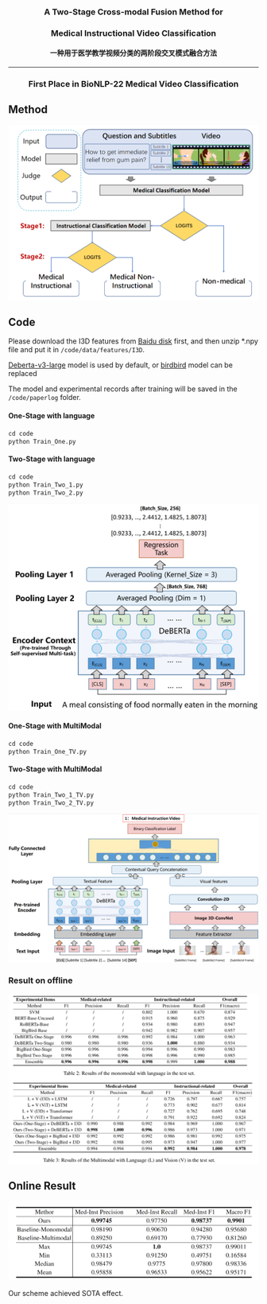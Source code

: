 <h3 align="center">
    A Two-Stage Cross-modal Fusion Method for
</h3>
<h3 align="center">
Medical Instructional Video Classification
</h3>
<h4 align="center">
    一种用于医学教学视频分类的两阶段交叉模式融合方法
</h4>
<hr>

<h3 align="center">
    <p>First Place in BioNLP-22 Medical Video Classification </p></h3>

## Method

<center><img src="img/1.png" alt="img" style="zoom:50%;" /></center>







## Code

Please download the I3D features from [Baidu disk](https://pan.baidu.com/s/1rl6iy1CEYNV43PA-GYdciw?pwd=1234) first, and then unzip *.npy file and put it in `/code/data/features/I3D`.

[Deberta-v3-large](https://huggingface.co/microsoft/deberta-v3-large) model is used by default, or [birdbird](https://huggingface.co/google/bigbird-roberta-large) model can be replaced

The model and experimental records after training will be saved in the `/code/paperlog` folder.

#### One-Stage with language

```
cd code
python Train_One.py
```

#### Two-Stage with language

```
cd code
python Train_Two_1.py
python Train_Two_2.py
```

<center><img src="img/3.png" alt="img" style="zoom:50%;" /></center>



#### One-Stage with MultiModal

```
cd code
python Train_One_TV.py
```

#### Two-Stage with MultiModal

```
cd code
python Train_Two_1_TV.py
python Train_Two_2_TV.py
```

<center><img src="img/4.png" alt="img" style="zoom:50%;" /></center>

### Result on offline

<center><img src="img/5.jpg" alt="img" style="zoom:100%;" /></center>

## Online Result

<center><img src="img/2.png" alt="img" style="zoom:50%;" /></center>

Our scheme achieved SOTA effect.